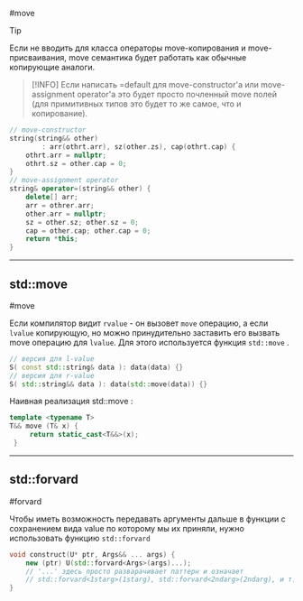 #move

> [!TIP]
> Если не вводить для класса операторы move-копирования и move-присваивания, move семантика будет работать как обычные копирующие аналоги.

> [!INFO]
> Если написать =default для move-constructor'а или move-assignment operator'а это будет просто почленный move полей (для примитивных типов это будет то же самое, что и копирование).

```C++
// move-constructor
string(string&& other)
	    : arr(othrt.arr), sz(other.zs), cap(othrt.cap) {
	othrt.arr = nullptr;
	othrt.sz = other.cap = 0;
}
// move-assignment operator
string& operator=(string&& other) {
	delete[] arr;
	arr = othrer.arr;
	other.arr = nullptr;
	sz = other.sz; other.sz = 0;
	cap = other.cap; other.cap = 0;
	return *this;
}
```

***
## std::move
#move 

Если компилятор видит `rvalue` - он вызовет `move` операцию, а если `lvalue` копирующую, но можно принудительно заставить его вызвать move операцию для `lvalue`. Для этого используется функция `std::move` .

```C++
// версия для l-value
S( const std::string& data ): data(data) {}
// версия для r-value
S( std::string&& data ): data(std::move(data)) {}
```

Наивная реализация std::move :
```C++
template <typename T>
T&& move (T& x) {
	 return static_cast<T&&>(x);
 }
```

***
## std::forvard
#forvard

Чтобы иметь возможность передавать аргументы дальше в функции с сохранением вида value по которому мы их приняли, нужно использовать функцию `std::forvard`
```C++
void construct(U* ptr, Args&& ... args) {
	new (ptr) U(std::forvard<Args>(args)...);
	// '...' здесь просто разварачивает паттерн и означает
	// std::forvard<1starg>(1starg), std::forvard<2ndarg>(2ndarg), и т.д.
}
```
